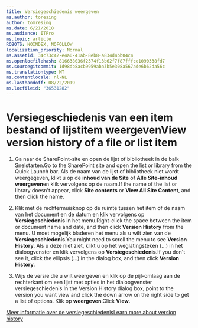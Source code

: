 ```yaml
---
title: Versiegeschiedenis weergeven
ms.author: toresing
author: tomresing
ms.date: 6/21/2018
ms.audience: ITPro
ms.topic: article
ROBOTS: NOINDEX, NOFOLLOW
localization_priority: Normal
ms.assetid: 34c73c42-e4a0-41ab-8eb8-a834d4bb04c4
ms.openlocfilehash: 816638036f2374f13b62f7f87fffce1090338fd7
ms.sourcegitcommit: 1d98db8acb9959aba3b5e308a567ade6b62da56c
ms.translationtype: MT
ms.contentlocale: nl-NL
ms.lasthandoff: 08/22/2019
ms.locfileid: "36531282"
---
```

# <a name="view-version-history-of-a-file-or-list-item"></a><span data-ttu-id="59ac7-102">Versiegeschiedenis van een item bestand of lijstitem weergeven</span><span class="sxs-lookup"><span data-stu-id="59ac7-102">View version history of a file or list item</span></span>

1. <span data-ttu-id="59ac7-103">Ga naar de SharePoint-site en open de lijst of bibliotheek in de balk Snelstarten.</span><span class="sxs-lookup"><span data-stu-id="59ac7-103">Go to the SharePoint site and open the list or library from the Quick Launch bar.</span></span> <span data-ttu-id="59ac7-104">Als de naam van de lijst of bibliotheek niet wordt weergegeven, klikt u op de **inhoud van de Site** of **Alle Site-inhoud weergeven**en klik vervolgens op de naam.</span><span class="sxs-lookup"><span data-stu-id="59ac7-104">If the name of the list or library doesn't appear, click **Site contents** or **View All Site Content**, and then click the name.</span></span>
    
2. <span data-ttu-id="59ac7-105">Klik met de rechtermuisknop op de ruimte tussen het item of de naam van het document en de datum en klik vervolgens op **Versiegeschiedenis** in het menu.</span><span class="sxs-lookup"><span data-stu-id="59ac7-105">Right-click the space between the item or document name and date, and then click **Version History** from the menu.</span></span> <span data-ttu-id="59ac7-106">U moet mogelijk bladeren het menu als u wilt zien van de **Versiegeschiedenis**.</span><span class="sxs-lookup"><span data-stu-id="59ac7-106">You might need to scroll the menu to see **Version History**.</span></span> <span data-ttu-id="59ac7-107">Als u deze niet ziet, klikt u op het weglatingsteken (...) in het dialoogvenster en klik vervolgens op **Versiegeschiedenis**.</span><span class="sxs-lookup"><span data-stu-id="59ac7-107">If you don't see it, click the ellipsis (...) in the dialog box, and then click **Version History**.</span></span>
    
3. <span data-ttu-id="59ac7-108">Wijs de versie die u wilt weergeven en klik op de pijl-omlaag aan de rechterkant om een lijst met opties in het dialoogvenster versiegeschiedenis.</span><span class="sxs-lookup"><span data-stu-id="59ac7-108">In the Version History dialog box, point to the version you want view and click the down arrow on the right side to get a list of options.</span></span> <span data-ttu-id="59ac7-109">Klik op **weergeven**.</span><span class="sxs-lookup"><span data-stu-id="59ac7-109">Click **View**.</span></span>
    
[<span data-ttu-id="59ac7-110">Meer informatie over de versiegeschiedenis</span><span class="sxs-lookup"><span data-stu-id="59ac7-110">Learn more about version history</span></span>](https://go.microsoft.com/fwlink/?linkid=875709)
  

